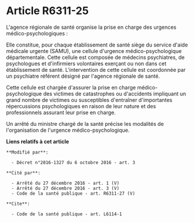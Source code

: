 # Article R6311-25

L'agence régionale de santé organise la prise en charge des urgences médico-psychologiques :

Elle constitue, pour chaque établissement de santé siège du service d'aide médicale urgente (SAMU), une cellule d'urgence
médico-psychologique départementale. Cette cellule est composée de médecins psychiatres, de psychologues et d'infirmiers
volontaires exerçant ou non dans cet établissement de santé. L'intervention de cette cellule est coordonnée par un psychiatre
référent désigné par l'agence régionale de santé.

Cette cellule est chargée d'assurer la prise en charge médico-psychologique des victimes de catastrophes ou d'accidents
impliquant un grand nombre de victimes ou susceptibles d'entraîner d'importantes répercussions psychologiques en raison de
leur nature et des professionnels assurant leur prise en charge.

Un arrêté du ministre chargé de la santé précise les modalités de l'organisation de l'urgence médico-psychologique.

**Liens relatifs à cet article**

	**Modifié par**:

	  - Décret n°2016-1327 du 6 octobre 2016 - art. 3

	**Cité par**:

	  - Arrêté du 27 décembre 2016 - art. 1 (V)
	  - Arrêté du 27 décembre 2016 - art. 3 (V)
	  - Code de la santé publique - art. R6311-27 (V)

	**Cite**:

	  - Code de la santé publique - art. L6114-1
